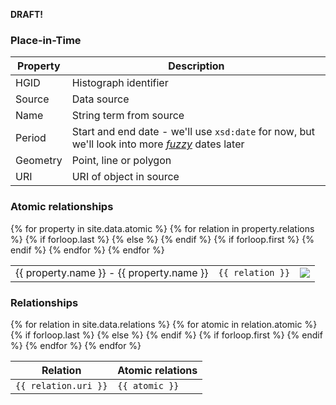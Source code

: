 ---
---

__DRAFT!__

### Place-in-Time

<table class="u-full-width">
  <thead>
    <tr>
      <th>Property</th>
      <th>Description</th>
    </tr>
  </thead>
  <tbody>
    <tr>
      <td>HGID</td><td>Histograph identifier</td>
    </tr>
    <tr>
      <td>Source</td><td>Data source</td>
    </tr>
    <tr>
      <td>Name</td><td>String term from source</td>
    </tr>
    <tr>
      <td>Period</td><td>Start and end date - we'll use <code>xsd:date</code> for now, but we'll look into more <a href="http://dh.stanford.edu/topotime/docs/TemporalGeometry.pdf"><i>fuzzy</i></a> dates later</td>
    </tr>
    <tr>
      <td>Geometry</td><td>Point, line or polygon</td>
    </tr>
    <tr>
      <td>URI</td><td>URI of object in source</td>
    </tr>
  </tbody>
</table>

### Atomic relationships

<table class="u-full-width vertical-align-top no-borders">
  <tbody>
    {% for property in site.data.atomic %}
      {% for relation in property.relations %}
      {% if forloop.last %}
      <tr class="border-bottom">
      {% else %}
      <tr>
      {% endif %}
        {% if forloop.first %}
        <td rowspan="{{ forloop.length }}">
          <span class="first-pit">{{ property.name }}</span> - <span class="second-pit">{{ property.name }}</span>
        </td>
        {% endif %}
        <td class="no-left-margin"><code>{{ relation }}</code></td>
        <td><img src="{{ site.baseurl}}/images/properties_{{ property.name }}_{{ relation }}.svg" /></td>
      </tr>
      {% endfor %}
    {% endfor %}
  </tbody>
</table>

### Relationships

<table class="u-full-width vertical-align-top no-borders">
  <thead>
    <tr>
      <th>Relation</th>
      <th>Atomic relations</th>
    </tr>
  </thead>
  <tbody>
    {% for relation in site.data.relations %}
      {% for atomic in relation.atomic %}
      {% if forloop.last %}
      <tr class="border-bottom">
      {% else %}
      <tr>
      {% endif %}
        {% if forloop.first %}
        <td rowspan="{{ forloop.length }}">
          <code>{{ relation.uri }}</code>
        </td>
        {% endif %}
        <td class="no-left-margin"><code>{{ atomic }}</code></td>
      </tr>
      {% endfor %}
    {% endfor %}
  </tbody>
</table>